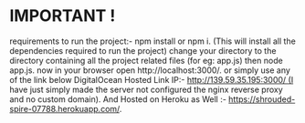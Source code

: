 # IMPORTANT !



requirements to run the project:- npm install or npm i. (This will install all the dependencies required to run the project)
change your directory to the directory containing all the project related files (for eg: app.js) then node app.js. now in your browser open http://localhost:3000/. or simply use any of the link below
DigitalOcean Hosted Link IP:- http://139.59.35.195:3000/ (I have just simply made the server not configured the nginx reverse proxy and no custom domain).
And Hosted on Heroku as Well :- https://shrouded-spire-07788.herokuapp.com/.

